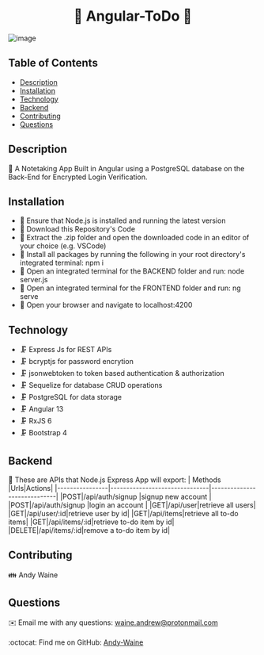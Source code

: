 
<h1 align="center">📝 Angular-ToDo 📝</h1>

![image](https://user-images.githubusercontent.com/88730354/162493843-4533edf7-b802-4f44-996b-2203a4178235.png)

## Table of Contents
- [Description](#description)
- [Installation](#installation)
- [Technology](#technology)
- [Backend](#backend)
- [Contributing](#contributing)
- [Questions](#questions)

## Description
<div>📜 A Notetaking App Built in Angular using a PostgreSQL database on the Back-End for Encrypted Login Verification.</div>

## Installation
<ul>
  <li>💾 Ensure that Node.js is installed and running the latest version</li>
  <li>💾 Download this Repository's Code</li>
  <li>💾 Extract the .zip folder and open the downloaded code in an editor of your choice (e.g. VSCode)</li>
  <li>💾 Install all packages by running the following in your root directory's integrated terminal: npm i</li>
  <li>💾 Open an integrated terminal for the BACKEND folder and run: node server.js</li>
  <li>💾 Open an integrated terminal for the FRONTEND folder and run: ng serve</li>
  <li>💾 Open your browser and navigate to localhost:4200</li>
</ul>

## Technology

- 🗜️ Express Js for REST APIs
- 🗜️ bcryptjs for password encrytion
- 🗜️ jsonwebtoken to token based authentication & authorization
- 🗜️ Sequelize for database CRUD operations
- 🗜️ PostgreSQL for data storage
- 🗜️ Angular 13 
- 🗜️ RxJS 6
- 🗜️ Bootstrap 4

## Backend

🔌 These are APIs that Node.js Express App will export:
| Methods |Urls|Actions|
|----------------|-------------------------------|-----------------------------|
|POST|/api/auth/signup |signup new account |
|POST|/api/auth/signup |login an account |
|GET|/api/user|retrieve all users|
|GET|/api/user/:id|retrieve user by id|
|GET|/api/items|retrieve all to-do items|
|GET|/api/items/:id|retrieve to-do item by id|
|DELETE|/api/items/:id|remove a to-do item by id|

## Contributing
👪 Andy Waine

## Questions
✉️ Email me with any questions: waine.andrew@protonmail.com<br /><br />
:octocat: Find me on GitHub: [Andy-Waine](https://github.com/Andy-Waine)<br />

